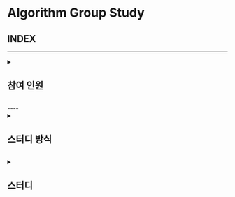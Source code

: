 # Algorithm Group Study

## INDEX
---
<details>
<summary> <h2> 참여 인원 <h2> </summary>
<div markdown="1">
  
 이원일, 이아현, 임유정, 조홍준
</div>
</details>
----
<details>
<summary> <h2> 스터디 방식 <h2> </summary>
<div markdown="1">
 - 횟수 : 약 주 2회(요일은 사전 조율)
- 참여 인원당 한 문제씩 선정 후 풀이
- 공통 레포지토리에 push하기
- 필수사항 !
    - 주석
    - 폴더 형식
        /071W/
            SWEA문제번호/
                README.md
                문제번호_영문이름.py
- 스터디 전날 코드별로 질문 남기기
- 스터디 당일 코멘트 답변 및 코드 설명
</div>
</details>

<details>
<summary> <h2> 스터디 <h2> </summary>
<div markdown="1">
  2022. 07. 22 <1주차 스터디>
    - SWEA 1979 '어디에 단어가 들어갈 수 있을까'
      -> 알고리즘 핵심 개념 : 
          1. 연속된 수 뽑아내기
          2. 대각 대칭 사용해서 행과 열을 바꾸기
    - SWEA 1859 '백만장자 프로젝트'
          1. 최대 이득이라는 개념에 따른 접근 방법
          2. 방대한 Input 값에 따른 메모리 사용 최소화
          3. 함수 사용이 늘면 연산 수가 늘어남에 따라 계산시간이 늘어난다.
          
  
</div>
</details>

